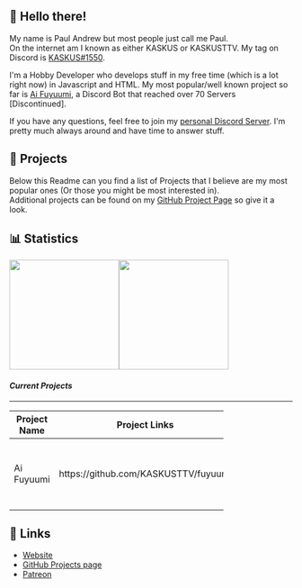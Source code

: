 <!-- Links -->
[kaskus]: https://discord.bio/p/kaskusttv
[Achan]: https://fuyuumi.ga
[discord]: https://kaskus.cf
[website]: https://kaskus.cf
[github]: https://github.com/KASKUSTTV
[patreon]: https://patreon.com/KASKUSTTV

## 👋 Hello there!
My name is Paul Andrew but most people just call me Paul.  
On the internet am I known as either KASKUS or KASKUSTTV. My tag on Discord is [KASKUS#1550][kaskus].

I'm a Hobby Developer who develops stuff in my free time (which is a lot right now) in Javascript and HTML. My most popular/well known project so far is [Ai Fuyuumi][Achan], a Discord Bot that reached over 70 Servers [Discontinued].

If you have any questions, feel free to join my [personal Discord Server][discord]. I'm pretty much always around and have time to answer stuff.

## 📁 Projects
Below this Readme can you find a list of Projects that I believe are my most popular ones (Or those you might be most interested in).  
Additional projects can be found on my [GitHub Project Page][github] so give it a look.

## 📊 Statistics
<img height="195px" src="https://github-readme-stats.vercel.app/api?username=KASKUSTTV&show_icons=true&hide_rank=true&title_color=3498db&bg_color=ffffff00&text_color=718096&disable_animations=true"><img height="195px" src="https://github-readme-stats.vercel.app/api/top-langs/?username=anuraghazra&layout=compact&title_color=3498db&bg_color=ffffff00&text_color=718096">

<h4> <i> Current Projects </i> </h4>
    <hr>
    <table class="tg" style="undefined;table-layout: fixed; width: 381px">
    <colgroup>
    <col style="width: 110px">
    <col style="width: 116px">
    <col style="width: 155px">
    </colgroup>
    <thead>
      <tr>
        <th class="tg-0lax">Project Name<br></th>
        <th class="tg-baqh">Project Links<br></th>
        <th class="tg-0lax">Project Description<br></th>
      </tr>
    </thead>
    <tbody>
      <tr>
        <td class="tg-0lax">Ai Fuyuumi<br></td>
        <td class="tg-0lax">https://github.com/KASKUSTTV/fuyuumi</td>
        <td class="tg-0lax"> [Discontinued]A anime bot for discord that also has some moderation features.</td>
      </tr>
    </tbody>
    </table>

## 🔗 Links
- [Website]
- [GitHub Projects page][github]
- [Patreon]
